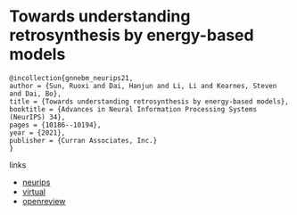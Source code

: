# Towards understanding retrosynthesis by energy-based models

```
@incollection{gnnebm_neurips21,
author = {Sun, Ruoxi and Dai, Hanjun and Li, Li and Kearnes, Steven and Dai, Bo},
title = {Towards understanding retrosynthesis by energy-based models},
booktitle = {Advances in Neural Information Processing Systems (NeurIPS) 34},
pages = {10186--10194},
year = {2021},
publisher = {Curran Associates, Inc.}
}
```

links
- [neurips](https://papers.nips.cc//paper/2021/hash/5470abe68052c72afb19be45bb418d02-Abstract.html)
- [virtual](https://neurips.cc/virtual/2021/poster/28559)
- [openreview](https://openreview.net/forum?id=yGKi6deX8bX)
